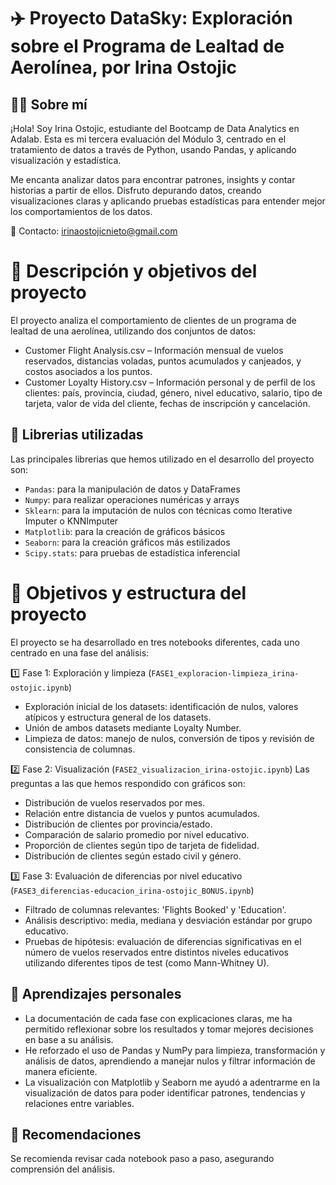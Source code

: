 # ✈️ Proyecto DataSky: Exploración sobre el Programa de Lealtad de Aerolínea, por Irina Ostojic
## 👩‍💻 Sobre mí

¡Hola! Soy Irina Ostojic, estudiante del Bootcamp de Data Analytics en Adalab. Esta es mi tercera evaluación del Módulo 3, centrado en el tratamiento de datos a través de Python, usando Pandas, y aplicando visualización y estadística.

Me encanta analizar datos para encontrar patrones, insights y contar historias a partir de ellos. Disfruto depurando datos, creando visualizaciones claras y aplicando pruebas estadísticas para entender mejor los comportamientos de los datos.

📧 Contacto: irinaostojicnieto@gmail.com

# 📁 Descripción y objetivos del proyecto

El proyecto analiza el comportamiento de clientes de un programa de lealtad de una aerolínea, utilizando dos conjuntos de datos:

- Customer Flight Analysis.csv – Información mensual de vuelos reservados, distancias voladas, puntos acumulados y canjeados, y costos asociados a los puntos.
- Customer Loyalty History.csv – Información personal y de perfil de los clientes: país, provincia, ciudad, género, nivel educativo, salario, tipo de tarjeta, valor de vida del cliente, fechas de inscripción y cancelación.

## 🧰 Librerias utilizadas
Las principales librerias que hemos utilizado en el desarrollo del proyecto son:
* `Pandas`: para la manipulación de datos y DataFrames
* `Numpy`: para realizar operaciones numéricas y arrays
* `Sklearn`: para la imputación de nulos con técnicas como Iterative Imputer o KNNImputer
* `Matplotlib`: para la creación de gráficos básicos
* `Seaborn`: para la creación gráficos más estilizados
* `Scipy.stats`: para pruebas de estadística inferencial

# 🎯 Objetivos y estructura del proyecto

El proyecto se ha desarrollado en tres notebooks diferentes, cada uno centrado en una fase del análisis:

1️⃣ Fase 1: Exploración y limpieza (`FASE1_exploracion-limpieza_irina-ostojic.ipynb`)
- Exploración inicial de los datasets: identificación de nulos, valores atípicos y estructura general de los datasets.
- Unión de ambos datasets mediante Loyalty Number.
- Limpieza de datos: manejo de nulos, conversión de tipos y revisión de consistencia de columnas.

2️⃣ Fase 2: Visualización (`FASE2_visualizacion_irina-ostojic.ipynb`)
Las preguntas a las que hemos respondido con gráficos son:
- Distribución de vuelos reservados por mes.
- Relación entre distancia de vuelos y puntos acumulados.
- Distribución de clientes por provincia/estado.
- Comparación de salario promedio por nivel educativo.
- Proporción de clientes según tipo de tarjeta de fidelidad.
- Distribución de clientes según estado civil y género.

3️⃣ Fase 3: Evaluación de diferencias por nivel educativo (`FASE3_diferencias-educacion_irina-ostojic_BONUS.ipynb`)
- Filtrado de columnas relevantes: 'Flights Booked' y 'Education'.
- Análisis descriptivo: media, mediana y desviación estándar por grupo educativo.
- Pruebas de hipótesis: evaluación de diferencias significativas en el número de vuelos reservados entre distintos niveles educativos utilizando diferentes tipos de test (como Mann-Whitney U).

## 🧠 Aprendizajes personales
- La documentación de cada fase con explicaciones claras, me ha permitido reflexionar sobre los resultados y tomar mejores decisiones en base a su análisis.
- He reforzado el uso de Pandas y NumPy para limpieza, transformación y análisis de datos, aprendiendo a manejar nulos y filtrar información de manera eficiente.
- La visualización con Matplotlib y Seaborn me ayudó a adentrarme en la visualización de datos para poder identificar patrones, tendencias y relaciones entre variables.

## 📝 Recomendaciones
Se recomienda revisar cada notebook paso a paso, asegurando comprensión del análisis.